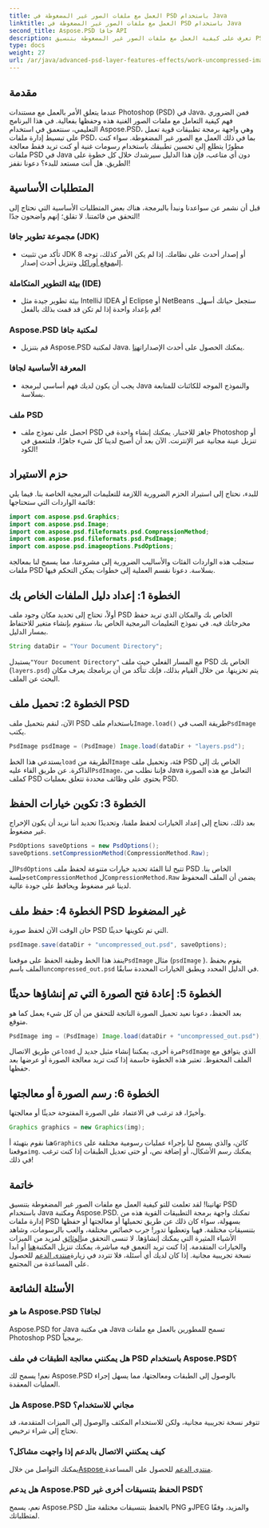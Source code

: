 ```yaml
---
title: العمل مع ملفات الصور غير المضغوطة في PSD باستخدام Java
linktitle: العمل مع ملفات الصور غير المضغوطة في PSD باستخدام Java
second_title: Aspose.PSD جافا API
description: تعرف على كيفية العمل مع ملفات الصور غير المضغوطة بتنسيق PSD باستخدام Java ومكتبة Aspose.PSD في هذا البرنامج التعليمي الشامل خطوة بخطوة.
type: docs
weight: 27
url: /ar/java/advanced-psd-layer-features-effects/work-uncompressed-image-files-psd/
---
```

## مقدمة
عندما يتعلق الأمر بالعمل مع مستندات Photoshop (PSD) في Java، فمن الضروري فهم كيفية التعامل مع ملفات الصور الغنية هذه وحفظها بفعالية. في هذا البرنامج التعليمي، سنتعمق في استخدام Aspose.PSD، وهي واجهة برمجة تطبيقات قوية تعمل على تبسيط إدارة ملفات PSD، بما في ذلك العمل مع الصور غير المضغوطة. سواء كنت مطورًا يتطلع إلى تحسين تطبيقك باستخدام رسومات غنية أو كنت تريد فقط معالجة ملفات PSD في Java دون أي متاعب، فإن هذا الدليل سيرشدك خلال كل خطوة على الطريق. هل أنت مستعد للبدء؟ دعونا نقفز!
## المتطلبات الأساسية
قبل أن نشمر عن سواعدنا ونبدأ بالبرمجة، هناك بعض المتطلبات الأساسية التي نحتاج إلى التحقق من قائمتنا. لا تقلق؛ إنهم واضحون جدًا!
### مجموعة تطوير جافا (JDK)
- تأكد من تثبيت JDK 8 أو إصدار أحدث على نظامك. إذا لم يكن الأمر كذلك، توجه إلى[موقع أوراكل](https://www.oracle.com/java/technologies/javase-jdk11-downloads.html) وتنزيل أحدث إصدار.
### بيئة التطوير المتكاملة (IDE)
- بيئة تطوير جيدة مثل IntelliJ IDEA أو Eclipse أو NetBeans ستجعل حياتك أسهل. قم بإعداد واحدة إذا لم تكن قد قمت بذلك بالفعل!
### Aspose.PSD لمكتبة جافا
-  قم بتنزيل Aspose.PSD لمكتبة Java. يمكنك الحصول على أحدث الإصدارات[هنا](https://releases.aspose.com/psd/java/). 
### المعرفة الأساسية لجافا 
- يجب أن يكون لديك فهم أساسي لبرمجة Java والنموذج الموجه للكائنات للمتابعة بسلاسة.
### ملف PSD
- احصل على نموذج ملف PSD جاهز للاختبار. يمكنك إنشاء واحدة في Photoshop أو تنزيل عينة مجانية عبر الإنترنت. 
الآن بعد أن أصبح لدينا كل شيء جاهزًا، فلنتعمق في الكود!
## حزم الاستيراد
للبدء، نحتاج إلى استيراد الحزم الضرورية اللازمة للتعليمات البرمجية الخاصة بنا. فيما يلي قائمة الواردات التي ستحتاجها:
```java
import com.aspose.psd.Graphics;
import com.aspose.psd.Image;
import com.aspose.psd.fileformats.psd.CompressionMethod;
import com.aspose.psd.fileformats.psd.PsdImage;
import com.aspose.psd.imageoptions.PsdOptions;
```
ستجلب هذه الواردات الفئات والأساليب الضرورية إلى مشروعنا، مما يسمح لنا بمعالجة ملفات PSD بسلاسة. 
دعونا نقسم العملية إلى خطوات يمكن التحكم فيها. 
## الخطوة 1: إعداد دليل الملفات الخاص بك
أولاً، تحتاج إلى تحديد مكان وجود ملف PSD الخاص بك والمكان الذي تريد حفظ مخرجاتك فيه. في نموذج التعليمات البرمجية الخاص بنا، سنقوم بإنشاء متغير للاحتفاظ بمسار الدليل.
```java
String dataDir = "Your Document Directory";
```
 يستبدل`"Your Document Directory"` مع المسار الفعلي حيث ملف PSD الخاص بك (`layers.psd`) يتم تخزينها. من خلال القيام بذلك، فإنك تتأكد من أن برنامجك يعرف مكان البحث عن الملف.
## الخطوة 2: تحميل ملف PSD
 الآن، لنقم بتحميل ملف PSD باستخدام ملف`Image.load()` طريقة الصب في`PsdImage` يكتب.
```java
PsdImage psdImage = (PsdImage) Image.load(dataDir + "layers.psd");
```
 يستدعي هذا الخط`load` الطريقة من`Image` فئة، وتحميل ملف PSD الخاص بك إلى الذاكرة. عن طريق القاء عليه`PsdImage`، فإننا نطلب من Java التعامل مع هذه الصورة كملف PSD يحتوي على وظائف محددة تتعلق بعمليات PSD.
## الخطوة 3: تكوين خيارات الحفظ
بعد ذلك، نحتاج إلى إعداد الخيارات لحفظ ملفنا، وتحديدًا تحديد أننا نريد أن يكون الإخراج غير مضغوط.
```java
PsdOptions saveOptions = new PsdOptions();
saveOptions.setCompressionMethod(CompressionMethod.Raw);
```
 ال`PsdOptions` تتيح لنا الفئة تحديد خيارات متنوعة لحفظ ملف PSD الخاص بنا. جلسة`setCompressionMethod` ل`CompressionMethod.Raw` يضمن أن الملف المحفوظ لدينا غير مضغوط ويحافظ على جودة عالية.
## الخطوة 4: حفظ ملف PSD غير المضغوط
حان الوقت الآن لحفظ صورة PSD التي تم تكوينها حديثًا.
```java
psdImage.save(dataDir + "uncompressed_out.psd", saveOptions);
```
 ينفذ هذا الخط وظيفة الحفظ على موقعنا`PsdImage` مثال (`psdImage` ). يقوم بحفظ الملف باسم`uncompressed_out.psd` في الدليل المحدد ويطبق الخيارات المحددة سابقًا.
## الخطوة 5: إعادة فتح الصورة التي تم إنشاؤها حديثًا
بعد الحفظ، دعونا نعيد تحميل الصورة الناتجة للتحقق من أن كل شيء يعمل كما هو متوقع.
```java
PsdImage img = (PsdImage) Image.load(dataDir + "uncompressed_out.psd");
```
 عن طريق الاتصال`load` مرة أخرى، يمكننا إنشاء مثيل جديد ل`PsdImage` الذي يتوافق مع الملف المحفوظ. تعتبر هذه الخطوة حاسمة إذا كنت تريد معالجة الصورة أو عرضها بعد حفظها.
## الخطوة 6: رسم الصورة أو معالجتها
وأخيرًا، قد ترغب في الاعتماد على الصورة المفتوحة حديثًا أو معالجتها.
```java
Graphics graphics = new Graphics(img);
```
 هنا نقوم بتهيئة أ`Graphics` كائن، والذي يسمح لنا بإجراء عمليات رسومية مختلفة على موقعنا`img`. يمكنك رسم الأشكال، أو إضافة نص، أو حتى تعديل الطبقات إذا كنت ترغب في ذلك!
## خاتمة
تهانينا! لقد تعلمت للتو كيفية العمل مع ملفات الصور غير المضغوطة بتنسيق PSD باستخدام Java ومكتبة Aspose.PSD. تمكنك واجهة برمجة التطبيقات القوية هذه من إدارة ملفات PSD بسهولة، سواء كان ذلك عن طريق تحميلها أو معالجتها أو حفظها بتنسيقات مختلفة. فهيا وتعطيها تدور! جرب خصائص مختلفة، والعب بالرسومات، وشاهد الأشياء المثيرة التي يمكنك إنشاؤها.
 لا تنسى التحقق من[الوثائق](https://reference.aspose.com/psd/java/) لمزيد من الميزات والخيارات المتقدمة. إذا كنت تريد التعمق فيه مباشرة، يمكنك تنزيل المكتبة[هنا](https://releases.aspose.com/psd/java/) أو ابدأ نسخة تجريبية مجانية. إذا كان لديك أي أسئلة، فلا تتردد في زيارة[منتدى الدعم](https://forum.aspose.com/c/psd/34) للحصول على المساعدة من المجتمع.
## الأسئلة الشائعة
### ما هو Aspose.PSD لجافا؟
Aspose.PSD for Java هي مكتبة Java تسمح للمطورين بالعمل مع ملفات Photoshop PSD برمجياً.
### هل يمكنني معالجة الطبقات في ملف PSD باستخدام Aspose.PSD؟
نعم! يسمح لك Aspose.PSD بالوصول إلى الطبقات ومعالجتها، مما يسهل إجراء العمليات المعقدة.
### هل Aspose.PSD مجاني للاستخدام؟
تتوفر نسخة تجريبية مجانية، ولكن للاستخدام المكثف والوصول إلى الميزات المتقدمة، قد تحتاج إلى شراء ترخيص.
### كيف يمكنني الاتصال بالدعم إذا واجهت مشاكل؟
 يمكنك التواصل من خلال[Aspose منتدى الدعم](https://forum.aspose.com/c/psd/34) للحصول على المساعدة.
### هل يدعم Aspose.PSD الحفظ بتنسيقات أخرى غير PSD؟
نعم، يسمح Aspose.PSD بالحفظ بتنسيقات مختلفة مثل PNG وJPEG والمزيد، وفقًا لمتطلباتك.